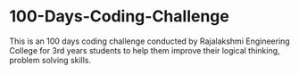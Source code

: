 # 100-Days-Coding-Challenge
This is an 100 days coding challenge conducted by Rajalakshmi Engineering College for 3rd years students to help them improve their logical thinking, problem solving skills.
